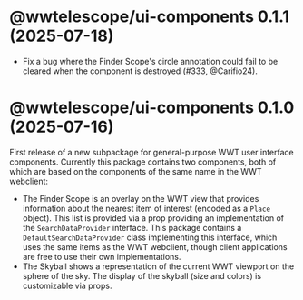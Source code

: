 # @wwtelescope/ui-components 0.1.1 (2025-07-18)

- Fix a bug where the Finder Scope's circle annotation could fail to be cleared when
  the component is destroyed (#333, @Carifio24).

# @wwtelescope/ui-components 0.1.0 (2025-07-16)

First release of a new subpackage for general-purpose WWT user interface components.
Currently this package contains two components, both of which are based on the components
of the same name in the WWT webclient:
- The Finder Scope is an overlay on the WWT view that provides information about the nearest
  item of interest (encoded as a `Place` object). This list is provided via a prop providing 
  an implementation of the `SearchDataProvider` interface. This package contains a
  `DefaultSearchDataProvider` class implementing this interface, which uses the same
  items as the WWT webclient, though client applications are free to use their own implementations.
- The Skyball shows a representation of the current WWT viewport on the sphere of the sky.
  The display of the skyball (size and colors) is customizable via props.
